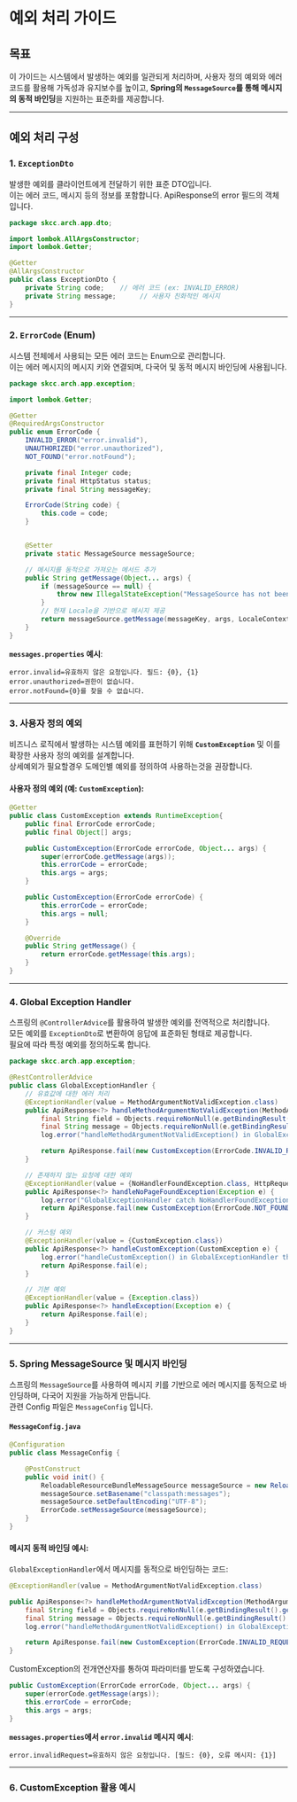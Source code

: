 # 예외 처리 가이드

## 목표
이 가이드는 시스템에서 발생하는 예외를 일관되게 처리하며, 사용자 정의 예외와 에러 코드를 활용해 가독성과 유지보수를 높이고, **Spring의 `MessageSource`를 통해 메시지의 동적 바인딩**을 지원하는 표준화를 제공합니다.

---

## 예외 처리 구성

### 1. **`ExceptionDto`**
발생한 예외를 클라이언트에게 전달하기 위한 표준 DTO입니다.  
이는 에러 코드, 메시지 등의 정보를 포함합니다. ApiResponse의 error 필드의 객체 입니다.

```java
package skcc.arch.app.dto;

import lombok.AllArgsConstructor;
import lombok.Getter;

@Getter
@AllArgsConstructor
public class ExceptionDto {
    private String code;    // 에러 코드 (ex: INVALID_ERROR)
    private String message;      // 사용자 친화적인 메시지
}
```

---

### 2. **`ErrorCode` (Enum)**
시스템 전체에서 사용되는 모든 에러 코드는 Enum으로 관리합니다.  
이는 에러 메시지의 메시지 키와 연결되며, 다국어 및 동적 메시지 바인딩에 사용됩니다.

```java
package skcc.arch.app.exception;

import lombok.Getter;

@Getter
@RequiredArgsConstructor
public enum ErrorCode {
    INVALID_ERROR("error.invalid"),
    UNAUTHORIZED("error.unauthorized"),
    NOT_FOUND("error.notFound");

    private final Integer code;
    private final HttpStatus status;
    private final String messageKey;

    ErrorCode(String code) {
        this.code = code;
    }


    @Setter
    private static MessageSource messageSource;

    // 메시지를 동적으로 가져오는 메서드 추가
    public String getMessage(Object... args) {
        if (messageSource == null) {
            throw new IllegalStateException("MessageSource has not been set!");
        }
        // 현재 Locale을 기반으로 메시지 제공
        return messageSource.getMessage(messageKey, args, LocaleContextHolder.getLocale());
    }
}
```

**`messages.properties` 예시**:
```properties
error.invalid=유효하지 않은 요청입니다. 필드: {0}, {1}
error.unauthorized=권한이 없습니다.
error.notFound={0}를 찾을 수 없습니다.
```

---

### 3. **사용자 정의 예외**
비즈니스 로직에서 발생하는 시스템 예외를 표현하기 위해 **`CustomException`** 및 이를 확장한 사용자 정의 예외를 설계합니다.  
상세예외가 필요할경우 도메인별 예외를 정의하여 사용하는것을 권장합니다.

#### 사용자 정의 예외 (예: `CustomException`):
```java
@Getter
public class CustomException extends RuntimeException{
    public final ErrorCode errorCode;
    public final Object[] args;

    public CustomException(ErrorCode errorCode, Object... args) {
        super(errorCode.getMessage(args));
        this.errorCode = errorCode;
        this.args = args;
    }

    public CustomException(ErrorCode errorCode) {
        this.errorCode = errorCode;
        this.args = null;
    }

    @Override
    public String getMessage() {
        return errorCode.getMessage(this.args);
    }
}

```

---

### 4. **Global Exception Handler**
스프링의 `@ControllerAdvice`를 활용하여 발생한 예외를 전역적으로 처리합니다.  
모든 예외를 `ExceptionDto`로 변환하여 응답에 표준화된 형태로 제공합니다.  
필요에 따라 특정 예외를 정의하도록 합니다.

```java
package skcc.arch.app.exception;

@RestControllerAdvice
public class GlobalExceptionHandler {
    // 유효값에 대한 에러 처리
    @ExceptionHandler(value = MethodArgumentNotValidException.class)
    public ApiResponse<?> handleMethodArgumentNotValidException(MethodArgumentNotValidException e) {
        final String field = Objects.requireNonNull(e.getBindingResult().getFieldError()).getField();
        final String message = Objects.requireNonNull(e.getBindingResult().getFieldError()).getDefaultMessage();
        log.error("handleMethodArgumentNotValidException() in GlobalExceptionHandler throw MethodArgumentNotValidException : {}", e.getMessage());

        return ApiResponse.fail(new CustomException(ErrorCode.INVALID_REQUEST,field, message));
    }

    // 존재하지 않는 요청에 대한 예외
    @ExceptionHandler(value = {NoHandlerFoundException.class, HttpRequestMethodNotSupportedException.class})
    public ApiResponse<?> handleNoPageFoundException(Exception e) {
        log.error("GlobalExceptionHandler catch NoHandlerFoundException : {}", e.getMessage());
        return ApiResponse.fail(new CustomException(ErrorCode.NOT_FOUND_END_POINT));
    }

    // 커스텀 예외
    @ExceptionHandler(value = {CustomException.class})
    public ApiResponse<?> handleCustomException(CustomException e) {
        log.error("handleCustomException() in GlobalExceptionHandler throw CustomException : {}", e.getMessage());
        return ApiResponse.fail(e);
    }

    // 기본 예외
    @ExceptionHandler(value = {Exception.class})
    public ApiResponse<?> handleException(Exception e) {
        return ApiResponse.fail(e);
    }
}
```

---

### 5. **Spring MessageSource 및 메시지 바인딩**
스프링의 `MessageSource`를 사용하여 메시지 키를 기반으로 에러 메시지를 동적으로 바인딩하며, 다국어 지원을 가능하게 만듭니다.  
관련 Config 파일은 `MessageConfig` 입니다.

#### `MessageConfig.java`
```java
@Configuration
public class MessageConfig {

    @PostConstruct
    public void init() {
        ReloadableResourceBundleMessageSource messageSource = new ReloadableResourceBundleMessageSource();
        messageSource.setBasename("classpath:messages");
        messageSource.setDefaultEncoding("UTF-8");
        ErrorCode.setMessageSource(messageSource);
    }
}
```

#### 메시지 동적 바인딩 예시:
`GlobalExceptionHandler`에서 메시지를 동적으로 바인딩하는 코드:
```java
@ExceptionHandler(value = MethodArgumentNotValidException.class)

public ApiResponse<?> handleMethodArgumentNotValidException(MethodArgumentNotValidException e) {
    final String field = Objects.requireNonNull(e.getBindingResult().getFieldError()).getField();
    final String message = Objects.requireNonNull(e.getBindingResult().getFieldError()).getDefaultMessage();
    log.error("handleMethodArgumentNotValidException() in GlobalExceptionHandler throw MethodArgumentNotValidException : {}", e.getMessage());

    return ApiResponse.fail(new CustomException(ErrorCode.INVALID_REQUEST,field, message));
}
```
CustomException의 전개연산자를 통하여 파라미터를 받도록 구성하였습니다.
```java
public CustomException(ErrorCode errorCode, Object... args) {
    super(errorCode.getMessage(args));
    this.errorCode = errorCode;
    this.args = args;
}
```

**`messages.properties`에서 `error.invalid` 메시지 예시**:
```properties
error.invalidRequest=유효하지 않은 요청입니다. [필드: {0}, 오류 메시지: {1}]
```

---

### 6. CustomException 활용 예시